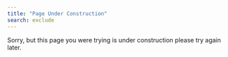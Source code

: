 ```yaml
---
title: "Page Under Construction"
search: exclude
---  
```


Sorry, but this page you were trying is under construction please try again later.
    
    
<i class="fa fa-building fa-10x"> 

